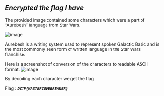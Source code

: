 ## ***Encrypted the flag I have***

The provided image contained some characters which were a part of “Aurebesh” language from Star Wars.

![image](https://user-images.githubusercontent.com/73250884/118488035-f4ea9d00-b738-11eb-9df9-4349d2969d47.png)


Aurebesh is a writing system used to represent spoken Galactic Basic and is the most commonly seen form of written language in the Star Wars franchise.

Here is a screenshot of conversion of the characters to readable ASCII format.
![image](https://user-images.githubusercontent.com/73250884/118488125-0c298a80-b739-11eb-8ab5-043710a91a9d.png)

By decoding each character we get the flag 

Flag : ***```DCTF{MASTERCODEBREAKER}```***

